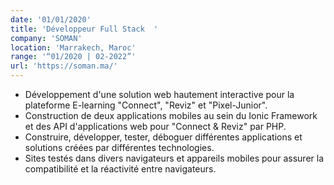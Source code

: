```yaml
---
date: '01/01/2020'
title: 'Développeur Full Stack	'
company: 'SOMAN'
location: 'Marrakech, Maroc'
range: '“01/2020 | 02-2022”'
url: 'https://soman.ma/'
---
```


- Développement d'une solution web hautement interactive pour la plateforme E-learning "Connect", "Reviz" et "Pixel-Junior".
- Construction de deux applications mobiles au sein du Ionic Framework et des API d'applications web pour "Connect & Reviz" par PHP.
- Construire, développer, tester, déboguer différentes applications et solutions créées par différentes technologies.
- Sites testés dans divers navigateurs et appareils mobiles pour assurer la compatibilité et la réactivité entre navigateurs.
